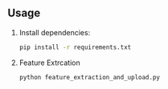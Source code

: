 

##  Usage

1. Install dependencies:
   ```bash
   pip install -r requirements.txt

2. Feature Extrcation
    ```bash
   python feature_extraction_and_upload.py
